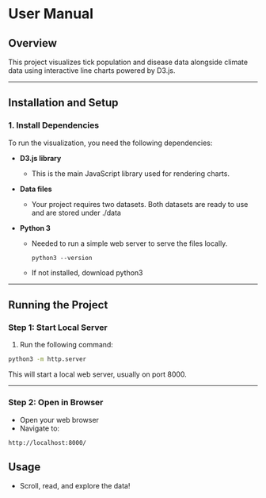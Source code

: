 # User Manual 

## Overview

This project visualizes tick population and disease data alongside climate data using interactive line charts powered by D3.js.

---

## Installation and Setup

### 1. **Install Dependencies**

To run the visualization, you need the following dependencies:

* **D3.js library**

  * This is the main JavaScript library used for rendering charts.

* **Data files**

  * Your project requires two datasets. Both datasets are ready to use and are stored under ./data

* **Python 3** 

  * Needed to run a simple web server to serve the files locally.
    ```
    python3 --version
    ```
  * If not installed, download python3

---


## Running the Project

### Step 1: Start Local Server

1. Run the following command:

```bash
python3 -m http.server
```

This will start a local web server, usually on port 8000.

---

### Step 2: Open in Browser

* Open your web browser
* Navigate to:

```
http://localhost:8000/
```


## Usage

* Scroll, read, and explore the data!



